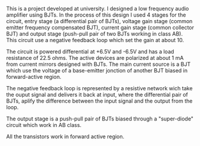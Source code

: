 This is a project developed at university. 
I designed a low frequency audio amplifier using BJTs. In the process of this design I used 4 stages for the circuit, entry stage (a differential pair of BJTs), voltage gain stage (common emitter frequency compensated BJT), current gain stage (common collector BJT) and output stage (push-pull pair of two BJTs working in class AB). This circuit use a negative feedback loop which set the gain at about 10. 

The circuit is powered differential at +6.5V and -6.5V and has a load resistance of 22.5 ohms. The active devices are polarized at about 1 mA from current mirrors designed with BJTs. The main current source is a BJT which use the voltage of a base-emitter jonction of another BJT biased in forward-active region. 

The negative feedback loop is represented by a resistive network wich take the ouput signal and delivers it back at input, where the differential pair of BJTs, aplify the difference between the input signal and the output from the loop.

The output stage is a push-pull pair of BJTs biased through a "super-diode" circuit which work in AB class.

All the transistors work in forward active region.
